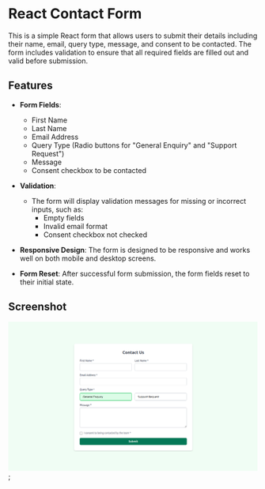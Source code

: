 # React Contact Form

This is a simple React form that allows users to submit their details including their name, email, query type, message, and consent to be contacted. The form includes validation to ensure that all required fields are filled out and valid before submission.

## Features

- **Form Fields**: 
  - First Name
  - Last Name
  - Email Address
  - Query Type (Radio buttons for "General Enquiry" and "Support Request")
  - Message
  - Consent checkbox to be contacted

- **Validation**:
  - The form will display validation messages for missing or incorrect inputs, such as:
    - Empty fields
    - Invalid email format
    - Consent checkbox not checked

- **Responsive Design**: The form is designed to be responsive and works well on both mobile and desktop screens.

- **Form Reset**: After successful form submission, the form fields reset to their initial state.

## Screenshot

![contact-form.png](./screenshot/contact-form.png);